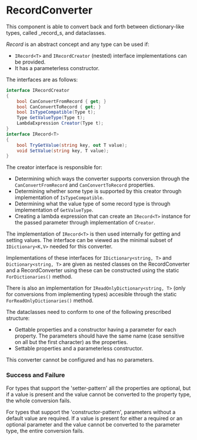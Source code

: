 # RecordConverter
This component is able to convert back and forth between dictionary-like types, called _record_s, and dataclasses.

_Record_ is an abstract concept and any type can be used if:
* `IRecord<T>` and `IRecordCreator` (nested) interface implementations can be provided.
* It has a parameterless constructor.

The interfaces are as follows:

```csharp
interface IRecordCreator
{
    bool CanConvertFromRecord { get; }
    bool CanConvertToRecord { get; }
    bool IsTypeCompatible(Type t);
    Type GetValueType(Type t);
    LambdaExpression Creator(Type t);
}
interface IRecord<T>
{
    bool TryGetValue(string key, out T value);
    void SetValue(string key, T value);
}
```

The creator interface is responsible for:
* Determining which ways the converter supports conversion through the `CanConvertFromRecord` and `CanConvertToRecord` properties.
* Determining whether some type is supported by this creator through implementation of `IsTypeCompatible`.
* Determining what the value type of some record type is through implementation of `GetValueType`.
* Creating a lambda expression that can create an `IRecord<T>` instance for the passed parameter through implementation of `Creator`.

The implementation of `IRecord<T>` is then used internally for getting and setting values. 
The interface can be viewed as the minimal subset of `IDictionary<K,V>` needed for this converter.

Implementations of these interfaces for `IDictionary<string, T>` and `Dictionary<string, T>` are given as nested classes on the RecordConverter and a RecordConverter using these can be constructed using the static `ForDictionaries()` method.

There is also an implementation for `IReadOnlyDictionary<string, T>` (only for conversions from implementing types) accesible through the static `ForReadOnlyDictionaries()` method.

The dataclasses need to conform to one of the following prescribed structure:
* Gettable properties and a constructor having a parameter for each property.
  The parameters should have the same name (case sensitive on all but the first character) as the properties.
* Settable properties and a parameterless constructor.

This converter cannot be configured and has no parameters.

### Success and Failure
For types that support the 'setter-pattern' all the properties are optional, but if a value is present and the value cannot be converted to the property type, the whole conversion fails.

For types that support the 'constructor-pattern', parameters without a default value are required.
If a value is present for either a required or an optional parameter and the value cannot be converted to the parameter type, the entire conversion fails.
